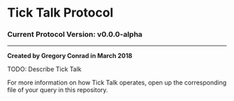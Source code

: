 # Tick Talk Protocol
### Current Protocol Version: v0.0.0-alpha
------------------------------------------
**Created by Gregory Conrad in March 2018**

TODO: Describe Tick Talk

For more information on how Tick Talk operates, open up the corresponding file of your query in this repository.
